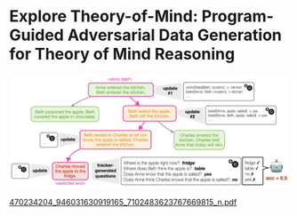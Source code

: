 # Explore Theory-of-Mind: Program-Guided Adversarial Data Generation for Theory of Mind Reasoning

![alt text](images/figure_1_exploretom_isolated.png)

[470234204_946031630919165_7102483623767669815_n.pdf](https://github.com/user-attachments/files/18220903/470234204_946031630919165_7102483623767669815_n.pdf)

